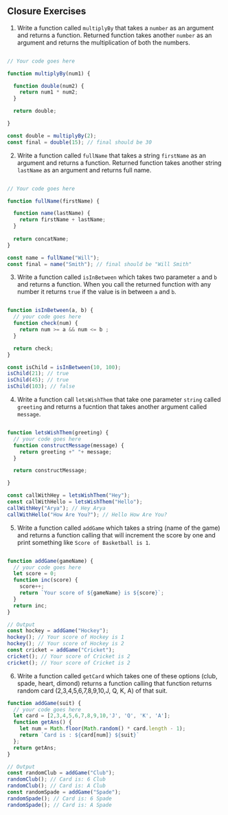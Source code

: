 ## Closure Exercises

1. Write a function called `multiplyBy` that takes a `number` as an argument and returns a function. Returned function takes another `number` as an argument and returns the multiplication of both the numbers.

```js

// Your code goes here

function multiplyBy(num1) {

  function double(num2) {
    return num1 * num2;
  }

  return double;

}

const double = multiplyBy(2);
const final = double(15); // final should be 30

```

2. Write a function called `fullName` that takes a string `firstName` as an argument and returns a function. Returned function takes another string `lastName` as an argument and returns full name.

```js

// Your code goes here

function fullName(firstName) {

  function name(lastName) {
    return firstName + lastName;
  }
  
  return concatName;
}

const name = fullName("Will");
const final = name("Smith"); // final should be "Will Smith"

```

3. Write a function called `isInBetween` which takes two parameter `a` and `b` and returns a function. When you call the returned function with any number it returns `true` if the value is in between `a` and `b`.

```js

function isInBetween(a, b) {
  // your code goes here
  function check(num) {
    return num >= a && num <= b ;
  }

  return check;
}

const isChild = isInBetween(10, 100);
isChild(21); // true
isChild(45); // true
isChild(103); // false

```

4. Write a function call `letsWishThem` that take one parameter `string` called `greeting` and returns a fucntion that takes another argument called `message`.

```js

function letsWishThem(greeting) {
  // your code goes here
  function constructMessage(message) {
    return greeting +" "+ message;
  }

  return constructMessage;

}

const callWithHey = letsWishThem("Hey");
const callWithHello = letsWishThem("Hello");
callWithHey("Arya"); // Hey Arya
callWithHello("How Are You?"); // Hello How Are You?

```

5. Write a function called `addGame` which takes a string (name of the game) and returns a function calling that will increment the score by one and print something like `Score of Basketball is 1`.

```js

function addGame(gameName) {
  // your code goes here
  let score = 0;
  function inc(score) {
    score++;
    return `Your score of ${gameName} is ${score}`;
  }
  return inc;
}

// Output
const hockey = addGame("Hockey");
hockey(); // Your score of Hockey is 1
hockey(); // Your score of Hockey is 2
const cricket = addGame("Cricket");
cricket(); // Your score of Cricket is 2
cricket(); // Your score of Cricket is 2

```

6. Write a function called `getCard` which takes one of these options (club, spade, heart, dimond) returns a function calling that function returns random card (2,3,4,5,6,7,8,9,10,J, Q, K, A) of that suit.

```js
function addGame(suit) {
  // your code goes here
  let card = [2,3,4,5,6,7,8,9,10,'J', 'Q', 'K', 'A'];
  function getAns() {
    let num = Math.floor(Math.random() * card.length - 1);
    return `Card is : ${card[num]} ${suit}`
  };
  return getAns;
}

// Output
const randomClub = addGame("Club");
randomClub(); // Card is: 6 Club
randomClub(); // Card is: A Club
const randomSpade = addGame("Spade");
randomSpade(); // Card is: 6 Spade
randomSpade(); // Card is: A Spade

```
